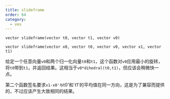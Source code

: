 ```yaml
---
title: slideframe
order: 64
category:
  - vex
---
```


`vector slideframe(vector t0, vector t1, vector v0)`

`vector slideframe(vector x0, vector t0, vector v0, vector x1, vector t1)`

给定一个任意向量`v0`和两个归一化向量`t0`和`t1`，这个函数对`v0`应用最小的旋转，将`t0`带到`t1`，并返回结果。这相当于`v0*dihedral(t0,t1)`，但应该会稍微快一点。

第二个函数签名要求`x1-x0'与`t0'和`t1'的平均值在同一方向，这是为了兼容而提供的，不过应该产生大致相同的结果。
